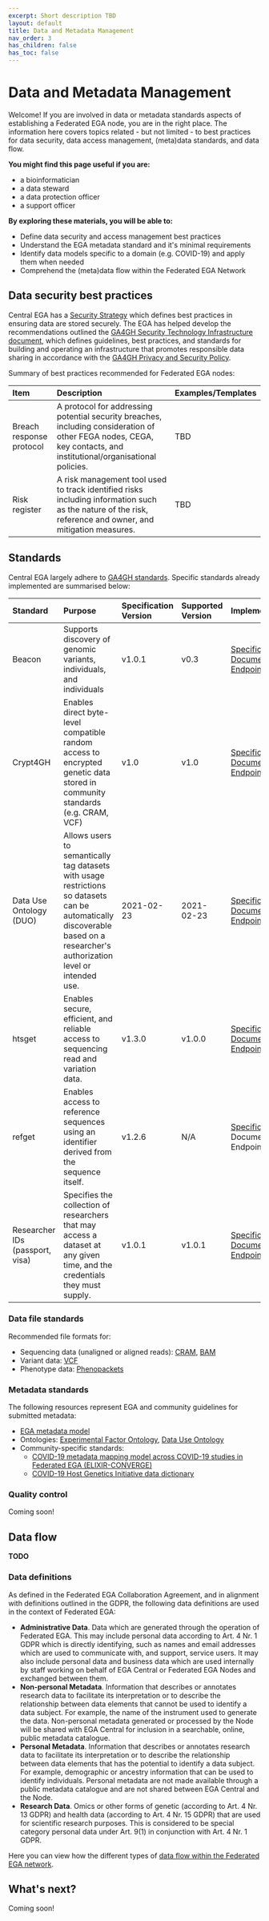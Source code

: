 ```yaml
---
excerpt: Short description TBD
layout: default
title: Data and Metadata Management
nav_order: 3
has_children: false
has_toc: false
---
```

# Data and Metadata Management

Welcome! If you are involved in data or metadata standards aspects of establishing a Federated EGA node, you are in the right place. The information here covers topics related - but not limited - to best practices for data security, data access management, (meta)data standards, and data flow.

**You might find this page useful if you are:**
- a bioinformatician
- a data steward
- a data protection officer
- a support officer

**By exploring these materials, you will be able to:**
- Define data security and access management best practices
- Understand the EGA metadata standard and it's minimal requirements
- Identify data models specific to a domain (e.g. COVID-19) and apply them when needed
- Comprehend the (meta)data flow within the Federated EGA Network

## Data security best practices

Central EGA has a [Security Strategy](https://ega-archive.org/files/European_Genome_phenome_Archive_Security_Overview.pdf) which defines best practices in ensuring data are stored securely. The EGA has helped develop the recommendations outlined the [GA4GH Security Technology Infrastructure document](https://www.ga4gh.org/docs/ga4ghtoolkit/data-security/2016May10_REV_SecInfrastructure.pdf), which defines guidelines, best practices, and standards for building and operating an infrastructure that promotes responsible data sharing in accordance with the [GA4GH Privacy and Security Policy](https://www.ga4gh.org/docs/ga4ghtoolkit/data-security/Privacy-and-Security-Policy.pdf).

Summary of best practices recommended for Federated EGA nodes:

| Item | Description | Examples/Templates |
|:---|:---|:---|
| Breach response protocol | A protocol for addressing potential security breaches, including consideration of other FEGA nodes, CEGA, key contacts, and institutional/organisational policies. | TBD |
| Risk register | A risk management tool used to track identified risks including information such as the nature of the risk, reference and owner, and mitigation measures. | TBD |

## Standards

Central EGA largely adhere to [GA4GH standards](https://ega-archive.org/ga4gh). Specific standards already implemented are summarised below:

| Standard | Purpose | Specification Version | Supported Version | Implementation | Publication/Preprint |
|:---|:---|:---|:---|:---|:---|
| Beacon | Supports discovery of genomic variants, individuals, and individuals | v1.0.1 | v0.3 | [Specification](https://github.com/ga4gh-beacon/specification-v2), [Documentation](https://ega-archive.org/beacon/#/), [Endpoint](https://ega-archive.org/beacon-api/) | N/A |
| Crypt4GH | Enables direct byte-level compatible random access to encrypted genetic data stored in community standards (e.g. CRAM, VCF) | v1.0 | v1.0 | [Specification](http://samtools.github.io/hts-specs/crypt4gh.pdf), [Documentation](https://github.com/EGA-archive/crypt4gh), [Endpoints](https://ega-archive.org/federated#) | [DOI](https://doi.org/10.1093/bioinformatics/btab087) |
| Data Use Ontology (DUO) | Allows users to semantically tag datasets with usage restrictions so datasets can be automatically discoverable based on a researcher's authorization level or intended use. | 2021-02-23 | 2021-02-23 | [Specification](https://github.com/EBISPOT/DUO), [Documentation](https://ega-archive.org/data-use-conditions), [Endpoint](https://www.ebi.ac.uk/ols/api/ontologies) | [DOI](https://doi.org/10.1016/j.xgen.2021.100028) |
| htsget | Enables secure, efficient, and reliable access to sequencing read and variation data. | v1.3.0 | v1.0.0 | [Specification](http://samtools.github.io/hts-specs/htsget.html), [Documentation](https://github.com/EGA-archive/ega-download-client), [Endpoint](https://ega.ebi.ac.uk:8052/elixir/tickets/tickets) | [DOI](https://doi.org/10.1093/bioinformatics/bty492)|
| refget | Enables access to reference sequences using an identifier derived from the sequence itself. | v1.2.6 | N/A | [Specification](http://samtools.github.io/hts-specs/refget.html), Documentation, Endpoint | [DOI](https://doi.org/10.1093/bioinformatics/btab524) |
| Researcher IDs (passport, visa) | Specifies the collection of researchers that may access a dataset at any given time, and the credentials they must supply. | v1.0.1 | v1.0.1 | [Specification](https://github.com/ga4gh-duri/ga4gh-duri.github.io/blob/master/researcher_ids/ga4gh_passport_v1.md), [Documentation](https://docs.google.com/document/d/1FTzUYAfV5d2a0zoDkbY9Iy_L5NbSAnHeWnmY2NIrY8M/edit), [Endpoint](https://ega.ebi.ac.uk:8443/ega-permissions/swagger-ui/index.html) | [DOI](https://doi.org/10.1016/j.xgen.2021.100030) |

### Data file standards

Recommended file formats for:
- Sequencing data (unaligned or aligned reads): [CRAM](http://samtools.github.io/hts-specs/CRAMv3.pdf), [BAM](https://samtools.github.io/hts-specs/SAMv1.pdf)
- Variant data: [VCF](https://samtools.github.io/hts-specs/VCFv4.2.pdf)
- Phenotype data: [Phenopackets](https://doi.org/10.1101/2021.11.27.21266944)

### Metadata standards

The following resources represent EGA and community guidelines for submitted metadata:
- [EGA metadata model](https://ega-archive.org/submission/sequence/programmatic_submissions/prepare_xml)
- Ontologies: [Experimental Factor Ontology](https://www.ebi.ac.uk/efo/), [Data Use Ontology](https://github.com/EBISPOT/DUO)
- Community-specific standards:
  - [COVID-19 metadata mapping model across COVID-19 studies in Federated EGA (ELIXIR-CONVERGE)](https://zenodo.org/record/4893222)
  - [COVID-19 Host Genetics Initiative data dictionary](https://docs.google.com/spreadsheets/d/1RXrJIzHKkyB8qx5tHLQjcBioiDAOrQ3odAuqMS3pUUI/edit#gid=549383528)

### Quality control

Coming soon!

## Data flow

**TODO**

### Data definitions

As defined in the Federated EGA Collaboration Agreement, and in alignment with definitions outlined in the GDPR, the following data definitions are used in the context of Federated EGA:

- **Administrative Data**. Data which are generated through the operation of Federated EGA. This may include personal data according to Art. 4 Nr. 1 GDPR which is directly identifying, such as names and email addresses which are used to communicate with, and support, service users. It may also include personal data and business data which are used internally by staff working on behalf of EGA Central or Federated EGA Nodes and exchanged between them.
- **Non-personal Metadata**. Information that describes or annotates research data to facilitate its interpretation or to describe the relationship between data elements that cannot be used to identify a data subject. For example, the name of the instrument used to generate the data. Non-personal metadata generated or processed by the Node will be shared with EGA Central for inclusion in a searchable, online, public metadata catalogue.
- **Personal Metadata**. Information that describes or annotates research data to facilitate its interpretation or to describe the relationship between data elements that has the potential to identify a data subject. For example, demographic or ancestry information that can be used to identify individuals. Personal metadata are not made available through a public metadata catalogue and are not shared between EGA Central and the Node.
- **Research Data**. Omics or other forms of genetic (according to Art. 4 Nr. 13 GDPR) and health data (according to Art. 4 Nr. 15 GDPR) that are used for scientific research purposes. This is considered to be special category personal data under Art. 9(1) in conjunction with Art. 4 Nr. 1 GDPR.

Here you can view how the different types of [data flow within the Federated EGA network](https://docs.google.com/presentation/d/1IrU5jPJpGQ7n-WH-7WvJZjjH03ww9LfFMLK1kTBeAco/edit#slide=id.gcf2c0c3039_0_126).

## What's next?

Coming soon!
